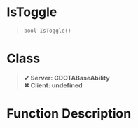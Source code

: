 # IsToggle
> `bool IsToggle()`
# Class
> __✔ Server: CDOTABaseAbility__  
> __✖ Client: undefined__  
# Function Description

